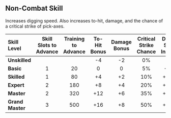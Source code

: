 ## Non-Combat Skill

Increases digging speed. Also increases to-hit, damage, and the chance of a critical strike of pick-axes.

| Skill Level | Skill Slots to Advance | Training to Advance | To-Hit Bonus | Damage Bonus | Critical Strike Chance | Digging Speed Increase |
| :---------- | :--------------------: | :-----------------: | :----------: | :----------: | :--------------------: | :--------------------: |
| **Unskilled** | | | -4 | -2 | 0% | 0% |
| **Basic** | 1 | 20 | 0 | 0 | 5% | +50% |
| **Skilled** | 1 | 80 | +4 | +2 | 10% | +100% |
| **Expert** | 2 | 180 | +8 | +4 | 20% | +150% |
| **Master** | 2 | 320 | +12 | +6 | 35% | +200% |
| **Grand Master** | 3 | 500 | +16 | +8 | 50% | +250% |
